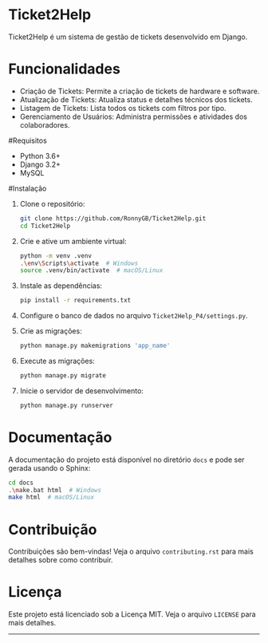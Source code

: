 
# Ticket2Help

Ticket2Help é um sistema de gestão de tickets desenvolvido em Django.

# Funcionalidades

- Criação de Tickets: Permite a criação de tickets de hardware e software.
- Atualização de Tickets: Atualiza status e detalhes técnicos dos tickets.
- Listagem de Tickets: Lista todos os tickets com filtros por tipo.
- Gerenciamento de Usuários: Administra permissões e atividades dos colaboradores.

#Requisitos

- Python 3.6+
- Django 3.2+
- MySQL

#Instalação

1. Clone o repositório:
   ```sh
   git clone https://github.com/RonnyGB/Ticket2Help.git
   cd Ticket2Help
   ```

2. Crie e ative um ambiente virtual:
   ```sh
   python -m venv .venv
   .\env\Scripts\activate  # Windows
   source .venv/bin/activate  # macOS/Linux
   ```

3. Instale as dependências:
   ```sh
   pip install -r requirements.txt
   ```

4. Configure o banco de dados no arquivo `Ticket2Help_P4/settings.py`.

5. Crie as migrações:
   ```sh
   python manage.py makemigrations 'app_name'
   ```
   
6. Execute as migrações:
   ```sh
   python manage.py migrate
   ```

7. Inicie o servidor de desenvolvimento:
   ```sh
   python manage.py runserver
   ```

# Documentação

A documentação do projeto está disponível no diretório `docs` e pode ser gerada usando o Sphinx:
```sh
cd docs
.\make.bat html  # Windows
make html  # macOS/Linux
```

# Contribuição

Contribuições são bem-vindas! Veja o arquivo `contributing.rst` para mais detalhes sobre como contribuir.

# Licença

Este projeto está licenciado sob a Licença MIT. Veja o arquivo `LICENSE` para mais detalhes.

---
